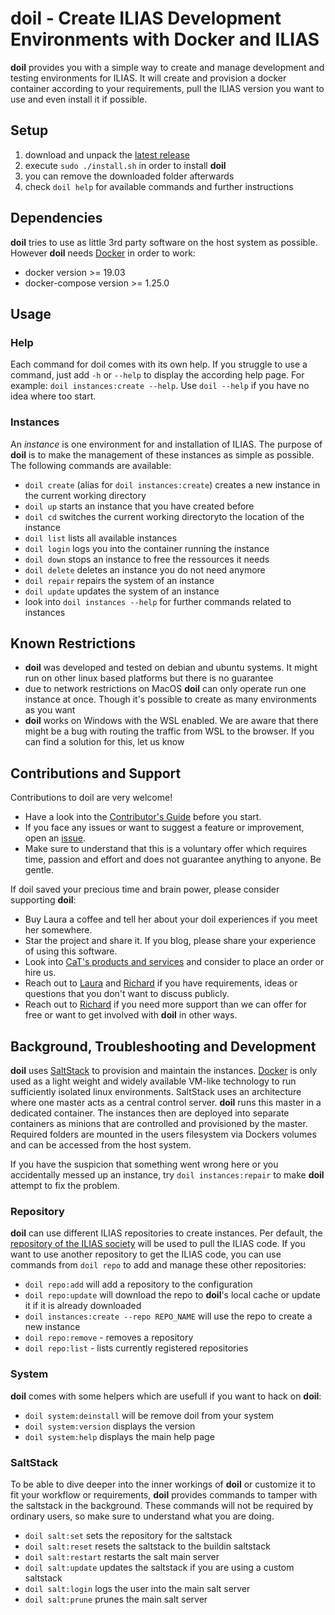 # doil - Create ILIAS Development Environments with Docker and ILIAS

**doil** provides you with a simple way to create and manage development and
testing environments for ILIAS. It will create and provision a docker container
according to your requirements, pull the ILIAS version you want to use and even
install it if possible.

## Setup

1. download and unpack the [latest release](https://github.com/conceptsandtraining/ilias-tool-doil/releases)
1. execute `sudo ./install.sh` in order to install **doil**
1. you can remove the downloaded folder afterwards
1. check `doil help` for available commands and further instructions

## Dependencies

**doil** tries to use as little 3rd party software on the host system as possible.
However **doil** needs [Docker](https://www.docker.com/) in order to work:

* docker version >= 19.03
* docker-compose version >= 1.25.0

## Usage

### Help

Each command for doil comes with its own help. If you struggle to use a command,
just add `-h` or `--help` to display the according help page. For example:
`doil instances:create --help`. Use `doil --help` if you have no idea where too
start.

### Instances

An *instance* is one environment for and installation of ILIAS. The purpose of
**doil** is to make the management of these instances as simple as possible.
The following commands are available:

* `doil create` (alias for `doil instances:create`) creates a new instance in
  the current working directory
* `doil up` starts an instance that you have created before
* `doil cd` switches the current working directoryto the location of the instance
* `doil list` lists all available instances
* `doil login` logs you into the container running the instance
* `doil down` stops an instance to free the ressources it needs
* `doil delete` deletes an instance you do not need anymore
* `doil repair` repairs the system of an instance
* `doil update` updates the system of an instance
* look into `doil instances --help` for further commands related to instances

## Known Restrictions

* **doil** was developed and tested on debian and ubuntu systems. It might run
  on other linux based platforms but there is no guarantee
* due to network restrictions on MacOS **doil** can only operate run one instance
  at once. Though it's possible to create as many environments as you want
* **doil** works on Windows with the WSL enabled. We are aware that there might
  be a bug with routing the traffic from WSL to the browser. If you can find a
  solution for this, let us know

## Contributions and Support

Contributions to doil are very welcome!

* Have a look into the [Contributor's Guide](.github/CONTRIBUTING.md) before
  you start.
* If you face any issues or want to suggest a feature or improvement, open an
  [issue](https://github.com/conceptsandtraining/doil/discussions").
* Make sure to understand that this is a voluntary offer which requires time,
  passion and effort and does not guarantee anything to anyone. Be gentle.

If doil saved your precious time and brain power, please consider supporting
**doil**:

* Buy Laura a coffee and tell her about your doil experiences if you meet her
  somewhere.
* Star the project and share it. If you blog, please share your experience of
  using this software.
* Look into [CaT's products and services](https://www.concepts-and-training.de)
  and consider to place an order or hire us.
* Reach out to [Laura](laura.herzog@concepts-and-training.de) and [Richard](richard.klees@concepts-and-training.de)
  if you have requirements, ideas or questions that you don't want to discuss
  publicly.
* Reach out to [Richard](richard.klees@concepts-and-training.de) if you need
  more support than we can offer for free or want to get involved with **doil**
  in other ways.

## Background, Troubleshooting and Development

**doil** uses [SaltStack](https://www.saltstack.com/) to provision and maintain
the instances. [Docker](https://www.docker.com/) is only used as a light weight
and widely available VM-like technology to run sufficiently isolated linux
environments. SaltStack uses an architecture where one master acts as a central
control server. **doil** runs this master in a dedicated container. The instances
then are deployed into separate containers as minions that are controlled and
provisioned by the master. Required folders are mounted in the users filesystem
via Dockers volumes and can be accessed from the host system.

If you have the suspicion that something went wrong here or you accidentally
messed up an instance, try `doil instances:repair` to make **doil** attempt to
fix the problem.

### Repository

**doil** can use different ILIAS repositories to create instances. Per default,
the [repository of the ILIAS society](https://github.com/ILIAS-eLearning/ILIAS)
will be used to pull the ILIAS code. If you want to use another repository to get
the ILIAS code, you can use commands from `doil repo` to add and manage these
other repositories:

* `doil repo:add` will add a repository to the configuration
* `doil repo:update` will download the repo to **doil**'s local cache or update
  it if it is already downloaded
* `doil instances:create --repo REPO_NAME` will use the repo to create a new
   instance
* `doil repo:remove` - removes a repository
* `doil repo:list` - lists currently registered repositories

### System

**doil** comes with some helpers which are usefull if you want to hack on **doil**:

* `doil system:deinstall` will be remove doil from your system
* `doil system:version` displays the version
* `doil system:help` displays the main help page

### SaltStack

To be able to dive deeper into the inner workings of **doil** or customize it
to fit your workflow or requirements, **doil** provides commands to tamper with
the saltstack in the background. These commands will not be required by ordinary
users, so make sure to understand what you are doing.

* `doil salt:set` sets the repository for the saltstack
* `doil salt:reset` resets the saltstack to the buildin saltstack
* `doil salt:restart` restarts the salt main server
* `doil salt:update` updates the saltstack if you are using a custom saltstack
* `doil salt:login` logs the user into the main salt server
* `doil salt:prune` prunes the main salt server
